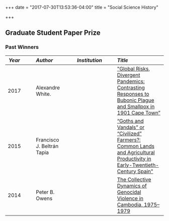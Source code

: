 +++
date = "2017-07-30T13:53:36-04:00"
title = "Social Science History"

+++

## Graduate Student Paper Prize

### Past Winners

*Year* | &emsp; | *Author* | &emsp; | *Institution* | &emsp; | *Title*
--- | --- | :--- | --- | :--- | --- | :---
2017 | | Alexandre White. | | | | ["Global Risks, Divergent Pandemics: Contrasting Responses to Bubonic Plague and Smallpox in 1901 Cape Town”](https://doi.org/10.1017/ssh.2017.41)
2015 | | Francisco J. Beltrán Tapia | | | | [“Goths and Vandals” or “Civilized” Farmers?: Common Lands and Agricultural Productivity in Early-Twentieth-Century Spain"](https://doi.org/10.1017/ssh.2015.52)
2014 | | Peter B. Owens | | | | [The Collective Dynamics of Genocidal Violence in Cambodia, 1975–1979](https://doi.org/10.1017/ssh.2015.19)
